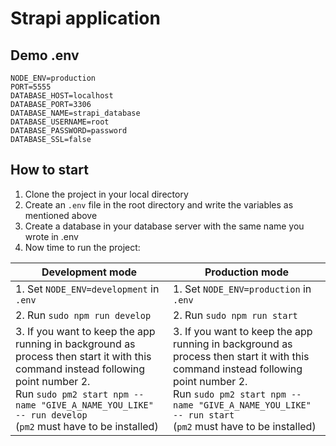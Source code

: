 # Strapi application

## Demo .env

```
NODE_ENV=production
PORT=5555
DATABASE_HOST=localhost
DATABASE_PORT=3306
DATABASE_NAME=strapi_database
DATABASE_USERNAME=root
DATABASE_PASSWORD=password
DATABASE_SSL=false
```

## How to start

1. Clone the project in your local directory
2. Create an `.env` file in the root directory and write the variables as mentioned above
3. Create a database in your database server with the same name you wrote in .env
4. Now time to run the project:

|Development mode  |Production mode  |
|---------|---------|
| 1. Set `NODE_ENV=development` in `.env`| 1. Set `NODE_ENV=production` in `.env` |
| 2. Run `sudo npm run develop`     | 2. Run `sudo npm run start`         |
| 3. If you want to keep the app running in background as process then start it with this command instead following point number 2.  <br> Run `sudo pm2 start npm --name "GIVE_A_NAME_YOU_LIKE" -- run develop` <br> (`pm2` must have to be installed) | 3. If you want to keep the app running in background as process then start it with this command instead following point number 2.  <br> Run `sudo pm2 start npm --name "GIVE_A_NAME_YOU_LIKE" -- run start` <br> (`pm2` must have to be installed)    |
